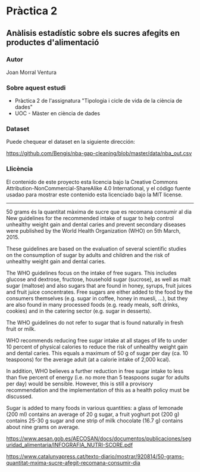 # Pràctica 2

## Anàlisis estadístic sobre els sucres afegits en productes d'alimentació

### Autor
Joan Morral Ventura 

### Sobre aquest estudi
- Pràctica 2 de l'assignatura "Tipologia i cicle de vida de la ciència de dades"
- UOC - Màster en ciència de dades

### Dataset
Puede chequear el dataset en la siguiente dirección:

https://github.com/Bengis/nba-gap-cleaning/blob/master/data/nba_out.csv

### Llicència
El contenido de este proyecto esta licencia bajo la Creative Commons Attribution-NonCommercial-ShareAlike 4.0 International, y el código fuente usadao para mostrar este contenido esta licenciado bajo la MIT license.

----



50 grams és la quantitat màxima de sucre que es recomana consumir al dia
New guidelines for the recommended intake of sugar to help control unhealthy weight gain and dental caries and prevent secondary diseases were published by the World Health Organization (WHO) on 5th March, 2015.

These guidelines are based on the evaluation of several scientific studies on the consumption of sugar by adults and children and the risk of unhealthy weight gain and dental caries.

The WHO guidelines focus on the intake of free sugars. This includes glucose and dextrose, fructose, household sugar (sucrose), as well as malt sugar (maltose) and also sugars that are found in honey, syrups, fruit juices and fruit juice concentrates. Free sugars are either added to the food by the consumers themselves (e.g. sugar in coffee, honey in muesli, …), but they are also found in many processed foods (e.g. ready meals, soft drinks, cookies) and in the catering sector (e.g. sugar in desserts).

The WHO guidelines do not refer to sugar that is found naturally in fresh fruit or milk.

WHO recommends reducing free sugar intake at all stages of life to under 10 percent of physical calories to reduce the risk of unhealthy weight gain and dental caries. This equals a maximum of 50 g of sugar per day (ca. 10 teaspoons) for the average adult (at a calorie intake of 2,000 kcal).

In addition, WHO believes a further reduction in free sugar intake to less than five percent of energy (i.e. no more than 5 teaspoons sugar for adults per day) would be sensible. However, this is still a provisory recommendation and the implementation of this as a health policy must be discussed.

Sugar is added to many foods in various quantities: a glass of lemonade (200 ml) contains an average of 20 g sugar, a fruit yoghurt pot (200 g) contains 25-30 g sugar and one strip of milk chocolate (16.7 g) contains about nine grams on average.

https://www.aesan.gob.es/AECOSAN/docs/documentos/publicaciones/seguridad_alimentaria/INFOGRAFIA_NUTRI-SCORE.pdf

https://www.catalunyapress.cat/texto-diario/mostrar/920814/50-grams-quantitat-mxima-sucre-afegit-recomana-consumir-dia
